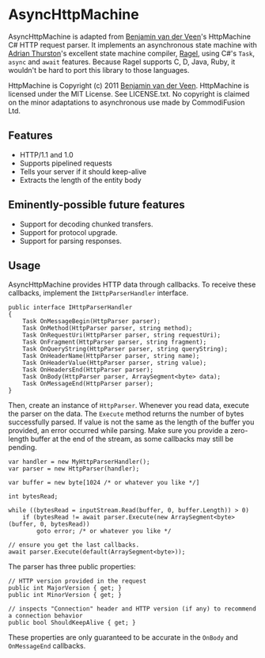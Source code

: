 # AsyncHttpMachine

AsyncHttpMachine is adapted from [Benjamin van der Veen](http://bvanderveen.com/)'s HttpMachine C# HTTP request parser. It implements an asynchronous state machine with [Adrian Thurston](http://www.complang.org/thurston/)'s excellent state machine compiler, [Ragel](http://www.complang.org/ragel/), using C#'s `Task`, `async` and `await` features. Because Ragel supports C, D, Java, Ruby, it wouldn't be hard to port this library to those languages.

HttpMachine is Copyright (c) 2011 [Benjamin van der Veen](http://bvanderveen.com). HttpMachine is licensed under the 
MIT License. See LICENSE.txt. No copyright is claimed on the minor adaptations to asynchronous use made by CommodiFusion Ltd.

## Features

- HTTP/1.1 and 1.0
- Supports pipelined requests
- Tells your server if it should keep-alive
- Extracts the length of the entity body

## Eminently-possible future features

- Support for decoding chunked transfers.
- Support for protocol upgrade.
- Support for parsing responses.

## Usage

AsyncHttpMachine provides HTTP data through callbacks. To receive these callbacks, implement the `IHttpParserHandler` interface.

    public interface IHttpParserHandler
    {
        Task OnMessageBegin(HttpParser parser);
        Task OnMethod(HttpParser parser, string method);
        Task OnRequestUri(HttpParser parser, string requestUri);
        Task OnFragment(HttpParser parser, string fragment);
        Task OnQueryString(HttpParser parser, string queryString);
        Task OnHeaderName(HttpParser parser, string name);
        Task OnHeaderValue(HttpParser parser, string value);
        Task OnHeadersEnd(HttpParser parser);
        Task OnBody(HttpParser parser, ArraySegment<byte> data);
        Task OnMessageEnd(HttpParser parser);
    }

Then, create an instance of `HttpParser`. Whenever you read data, execute the parser on the data. The `Execute` method returns the number of bytes successfully parsed. If value is not the same as the length of the buffer you provided, an error occurred while parsing. Make sure you provide a zero-length buffer at the end of the stream, as some callbacks may still be pending.

    var handler = new MyHttpParserHandler();
    var parser = new HttpParser(handler);
    
    var buffer = new byte[1024 /* or whatever you like */]
    
    int bytesRead;
    
    while ((bytesRead = inputStream.Read(buffer, 0, buffer.Length)) > 0)
        if (bytesRead != await parser.Execute(new ArraySegment<byte>(buffer, 0, bytesRead))
            goto error; /* or whatever you like */
    
    // ensure you get the last callbacks.
    await parser.Execute(default(ArraySegment<byte>));
    
The parser has three public properties:

    // HTTP version provided in the request
    public int MajorVersion { get; }
    public int MinorVersion { get; }

    // inspects "Connection" header and HTTP version (if any) to recommend a connection behavior
    public bool ShouldKeepAlive { get; }

These properties are only guaranteed to be accurate in the `OnBody` and `OnMessageEnd` callbacks.
